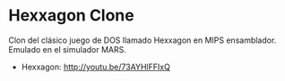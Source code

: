 # Hexxagon Clone #
Clon del clásico juego de DOS llamado Hexxagon en MIPS ensamblador.
Emulado en el simulador MARS.
* Hexxagon: http://youtu.be/73AYHlFFIxQ

